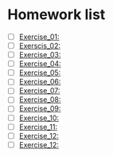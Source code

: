 # Homework list
- [ ] [Exercise_01:]() 
- [ ] [Exerscis_02:](https://www.zybuluo.com/lihuazhou/note/505464) 
- [ ] [Exercise_03:](https://www.zybuluo.com/lihuazhou/note/513202) 
- [ ] [Exercise_04:](https://www.zybuluo.com/lihuazhou/note/525840) 
- [ ] [Exercise_05:](https://www.zybuluo.com/lihuazhou/note/534069) 
- [ ] [Exercise_06:](https://www.zybuluo.com/lihuazhou/note/542505) 
- [ ] [Exercise_07:](https://www.zybuluo.com/lihuazhou/note/550272) 
- [ ] [Exercise_08:](https://www.zybuluo.com/lihuazhou/note/550272)
- [ ] [Exercise_09:]() 
- [ ] [Exercise_10:]()
- [ ] [Exercise_11:]() 
- [ ] [Exercise_12:]()
- [ ] [Exercise_12:]()
